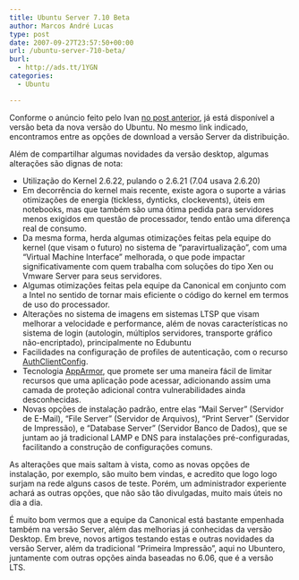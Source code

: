 ```yaml
---
title: Ubuntu Server 7.10 Beta
author: Marcos André Lucas
type: post
date: 2007-09-27T23:57:50+00:00
url: /ubuntu-server-710-beta/
burl:
  - http://ads.tt/1YGN
categories:
  - Ubuntu

---
```

Conforme o anúncio feito pelo Ivan [no post anterior][1], já está disponível a versão beta da nova versão do Ubuntu. No mesmo link indicado, encontramos entre as opções de download a versão Server da distribuição.

Além de compartilhar algumas novidades da versão desktop, algumas alterações são dignas de nota:

  * Utilização do Kernel 2.6.22, pulando o 2.6.21 (7.04 usava 2.6.20)
  * Em decorrência do kernel mais recente, existe agora o suporte a várias otimizações de energia (tickless, dynticks, clockevents), úteis em notebooks, mas que também são uma ótima pedida para servidores menos exigidos em questão de processador, tendo então uma diferença real de consumo.
  * Da mesma forma, herda algumas otimizações feitas pela equipe do kernel (que visam o futuro) no sistema de &#8220;paravirtualização&#8221;, com uma &#8220;Virtual Machine Interface&#8221; melhorada, o que pode impactar significativamente com quem trabalha com soluções do tipo Xen ou Vmware Server para seus servidores.
  * Algumas otimizações feitas pela equipe da Canonical em conjunto com a Intel no sentido de tornar mais eficiente o código do kernel em termos de uso do processador.
  * Alterações no sistema de imagens em sistemas LTSP que visam melhorar a velocidade e performance, além de novas características no sistema de login (autologin, múltiplos servidores, transporte gráfico não-encriptado), principalmente no Edubuntu
  * Facilidades na configuração de profiles de autenticação, com o recurso [AuthClientConfig][2].
  * Tecnologia [AppArmor][3], que promete ser uma maneira fácil de limitar recursos que uma aplicação pode acessar, adicionando assim uma camada de proteção adicional contra vulnerabilidades ainda desconhecidas.
  * Novas opções de instalação padrão, entre elas &#8220;Mail Server&#8221; (Servidor de E-Mail), &#8220;File Server&#8221; (Servidor de Arquivos), &#8220;Print Server&#8221; (Servidor de Impressão), e &#8220;Database Server&#8221; (Servidor Banco de Dados), que se juntam ao já tradicional LAMP e DNS para instalações pré-configuradas, facilitando a construção de configurações comuns.

As alterações que mais saltam à vista, como as novas opções de instalação, por exemplo, são muito bem vindas, e acredito que logo logo surjam na rede alguns casos de teste. Porém, um administrador experiente achará as outras opções, que não são tão divulgadas, muito mais úteis no dia a dia.

É muito bom vermos que a equipe da Canonical está bastante empenhada também na versão Server, além das melhorias já conhecidas da versão Desktop. Em breve, novos artigos testando estas e outras novidades da versão Server, além da tradicional &#8220;Primeira Impressão&#8221;, aqui no Ubuntero, juntamente com outras opções ainda baseadas no 6.06, que é a versão LTS.

 [1]: http://www.ubuntero.com.br/?p=396 "Ubuntu 7.10 Beta"
 [2]: https://wiki.ubuntu.com/AuthClientConfig "AuthClientConfig"
 [3]: http://help.ubuntu.com/community/AppArmor "AppArmor"